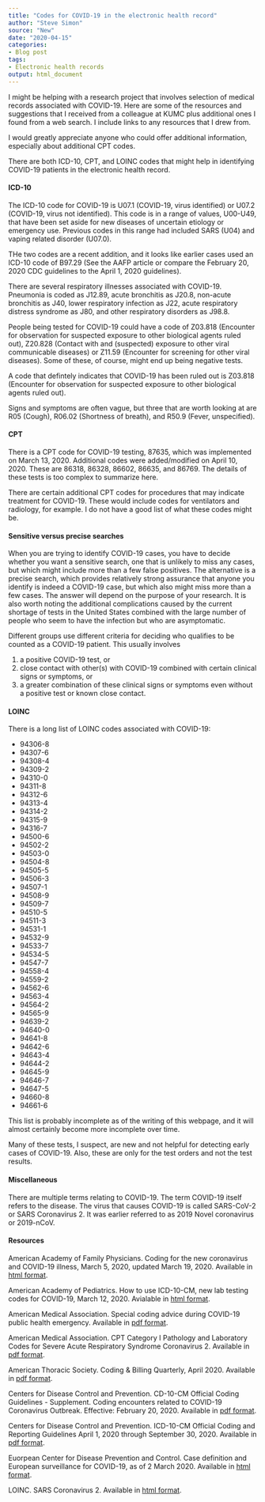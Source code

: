```yaml
---
title: "Codes for COVID-19 in the electronic health record"
author: "Steve Simon"
source: "New"
date: "2020-04-15"
categories:
- Blog post
tags:
- Electronic health records
output: html_document
---
```


I might be helping with a research project that involves selection of medical records associated with COVID-19. Here are some of the resources and suggestions that I received from a colleague at KUMC plus additional ones I found from a web search. I include links to any resources that I drew from.

I would greatly appreciate anyone who could offer additional information, especially about additional CPT codes.

<!---More--->

There are both ICD-10, CPT, and LOINC codes that might help in identifying COVID-19 patients in the electronic health record.

#### ICD-10

The ICD-10 code for COVID-19 is U07.1 (COVID-19, virus identified) or U07.2 (COVID-19, virus not identified). This code is in a range of values, U00-U49, that have been set aside for  new diseases of uncertain etiology or emergency use. Previous codes in this range had included SARS (U04) and vaping related disorder (U07.0).

THe two codes are a recent addition, and it looks like earlier cases used an ICD-10 code of B97.29 (See the AAFP article or compare the February 20, 2020 CDC guidelines to the April 1, 2020 guidelines).

There are several respiratory illnesses associated with COVID-19. Pneumonia is coded as J12.89, acute bronchitis as J20.8, non-acute bronchitis as J40, lower respiratory infection as J22, acute respiratory distress syndrome as J80, and other respiratory disorders as J98.8.

People being tested for COVID-19 could have a code of Z03.818 (Encounter for observation for suspected exposure to other biological agents ruled out), Z20.828 (Contact with and (suspected) exposure to other viral communicable diseases) or Z11.59 (Encounter for screening for other viral diseases). Some of these, of course, might end up being negative tests.

A code that defintely indicates that COVID-19 has been ruled out is Z03.818 (Encounter for observation for suspected exposure to other biological agents ruled out).

Signs and symptoms are often vague, but three that are worth looking at are R05 (Cough), R06.02 (Shortness of breath), and R50.9 (Fever, unspecified).

#### CPT

There is a CPT code for COVID-19 testing, 87635, which was implemented on March 13, 2020. Additional codes were added/modified on April 10, 2020. These are 86318, 86328, 86602, 86635, and 86769. The details of these tests is too complex to summarize here.

There are certain additional CPT codes for procedures that may indicate treatment for COVID-19. These would include codes for ventilators and radiology, for example. I do not have a good list of what these codes might be. 

#### Sensitive versus precise searches

When you are trying to identify COVID-19 cases, you have to decide whether you want a sensitive search, one that is unlikely to miss any cases, but which might include more than a few false positives. The alternative is a precise search, which provides relatively strong assurance that anyone you identify is indeed a COVID-19 case, but which also might miss more than a few cases. The answer will depend on the purpose of your research. It is also worth noting the additional complications caused by the current shortage of tests in the United States combined with the large number of people who seem to have the infection but who are asymptomatic.

Different groups use different criteria for deciding who qualifies to be counted as a COVID-19 patient. This usually involves 

1. a positive COVID-19 test, or 
2. close contact with other(s) with COVID-19 combined with certain clinical signs or symptoms, or 
3. a greater combination of these clinical signs or symptoms even without a positive test or known close contact.

#### LOINC

There is a long list of LOINC codes associated with COVID-19:

+ 94306-8
+ 94307-6
+ 94308-4
+ 94309-2
+ 94310-0
+ 94311-8
+ 94312-6
+ 94313-4
+ 94314-2
+ 94315-9
+ 94316-7
+ 94500-6
+ 94502-2
+ 94503-0
+ 94504-8
+ 94505-5
+ 94506-3
+ 94507-1
+ 94508-9
+ 94509-7
+ 94510-5
+ 94511-3
+ 94531-1
+ 94532-9
+ 94533-7
+ 94534-5
+ 94547-7
+ 94558-4
+ 94559-2
+ 94562-6
+ 94563-4
+ 94564-2
+ 94565-9
+ 94639-2
+ 94640-0
+ 94641-8
+ 94642-6
+ 94643-4
+ 94644-2
+ 94645-9
+ 94646-7
+ 94647-5
+ 94660-8
+ 94661-6

This list is probably incomplete as of the writing of this webpage, and it will almost certainly become more incomplete over time.

Many of these tests, I suspect, are new and not helpful for detecting early cases of COVID-19. Also, these are only for the test orders and not the test results.

#### Miscellaneous

There are multiple terms relating to COVID-19. The term COVID-19 itself refers to the disease. The virus that causes COVID-19 is called SARS-CoV-2 or SARS Coronavirus 2. It was earlier referred to as 2019 Novel coronavirus or 2019-nCoV.

#### Resources

American Academy of Family Physicians. Coding for the new coronavirus and COVID-19 illness, March 5, 2020, updated March 19, 2020. Available in [html format](https://www.aafp.org/journals/fpm/blogs/gettingpaid/entry/coronavirus_diagnosis_coding.html).

American Academy of Pediatrics. How to use ICD-10-CM, new lab testing codes for COVID-19, March 12, 2020. Avialable in [html format](https://www.aappublications.org/news/2020/03/12/coding031220).

American Medical Association. Special coding advice during COVID-19 public health emergency. Available in [pdf format](https://www.ama-assn.org/system/files/2020-04/covid-19-coding-advice.pdf).

American Medical Association. CPT Category I Pathology and Laboratory Codes for Severe
Acute Respiratory Syndrome Coronavirus 2. Available in [pdf format](https://www.ama-assn.org/system/files/2020-04/coronavirus-long-descriptors.pdf).

American Thoracic Society. Coding & Billing Quarterly, April 2020. Available in [pdf format](https://www.thoracic.org/about/newsroom/newsletters/coding-and-billing/resources/2020/cbq-april.pdf).

Centers for Disease Control and Prevention. CD-10-CM Official Coding Guidelines - Supplement. Coding encounters related to COVID-19 Coronavirus Outbreak. Effective: February 20, 2020. Available in [pdf format](https://www.cdc.gov/nchs/data/icd/ICD-10-CM-Official-Coding-Gudance-Interim-Advice-coronavirus-feb-20-2020.pdf).

Centers for Disease Control and Prevention. ICD-10-CM Official Coding and Reporting Guidelines April 1, 2020 through September 30, 2020. Available in [pdf format](https://www.cdc.gov/nchs/data/icd/COVID-19-guidelines-final.pdf).

Euorpean Center for Disease Prevention and Control. Case definition and European surveillance for COVID-19, as of 2 March 2020. Available in [html format](https://www.ecdc.europa.eu/en/case-definition-and-european-surveillance-human-infection-novel-coronavirus-2019-ncov).

LOINC. SARS Coronavirus 2. Available in [html format](https://loinc.org/sars-coronavirus-2/).

